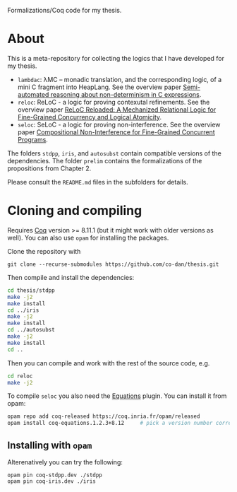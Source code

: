 Formalizations/Coq code for my thesis.

# About

This is a meta-repository for collecting the logics that I have
developed for my thesis.

- `lambdac`: λMC – monadic translation, and the corresponding logic,
  of a mini C fragment into HeapLang.
  See the overview paper [Semi-automated reasoning about non-determinism in C expressions](http://cs.ru.nl/~dfrumin/wpc/iris-c-monad.pdf). 
- `reloc`: ReLoC - a logic for proving contexutal refinements.
  See the overview paper [ReLoC Reloaded: A Mechanized Relational Logic for Fine-Grained Concurrency and Logical Atomicity](https://arxiv.org/abs/2006.13635).
- `seloc`: SeLoC - a logic for proving non-interference.
  See the overview paper [Compositional Non-Interference for Fine-Grained Concurrent Programs](https://arxiv.org/abs/1910.00905).


The folders `stdpp`, `iris`, and `autosubst` contain compatible versions of the dependencies.
The folder `prelim` contains the formalizations of the propositions from Chapter 2.

Please consult the `README.md` files in the subfolders for details.

# Cloning and compiling

Requires [Coq](https://coq.inria.fr/) version >= 8.11.1 (but it might work with older versions as well).
You can also use `opam` for installing the packages.

Clone the repository with
```
git clone --recurse-submodules https://github.com/co-dan/thesis.git
```
Then compile and install the dependencies:

```bash
cd thesis/stdpp
make -j2
make install
cd ../iris
make -j2
make install
cd ../autosubst
make -j2
make install
cd ..
```

Then you can compile and work with the rest of the source code, e.g.
```bash
cd reloc
make -j2
```

To compile `seloc` you also need the [Equations](https://github.com/mattam82/Coq-Equations) plugin.
You can install it from opam:
```bash
opam repo add coq-released https://coq.inria.fr/opam/released
opam install coq-equations.1.2.3+8.12     # pick a version number corresponding to your Coq version
```

## Installing with `opam`

Alterenatively you can try the following:

```
opam pin coq-stdpp.dev ./stdpp
opam pin coq-iris.dev ./iris
```
